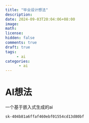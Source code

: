 ```yaml
---
title: "毕业设计想法"
description: 
date: 2024-09-03T20:04:06+08:00
image: 
math: 
license: 
hidden: false
comments: true
draft: true
tags:   
     - ai
categories:
      - ai
---
```


# AI想法

一个基于嵌入式生成的ai

```
sk-404b81a6ffaf460ebf01554cd13d80bf
```

